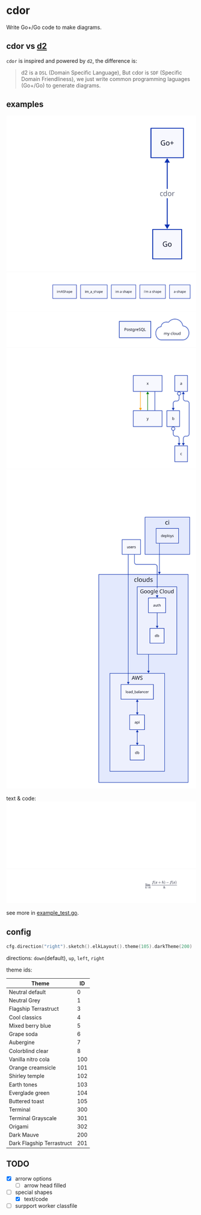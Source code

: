 # cdor

Write Go+/Go code to make diagrams.

## cdor vs [d2](https://d2lang.com)

`cdor` is inspired and powered by `d2`, the difference is:

> d2 is a `DSL` (Domain Specific Language), But cdor is `SDF` (Specific Domain Friendliness), we just write common programming laguages (Go+/Go) to generate diagrams.

## examples

![hello](examples/hello.svg)
![id](examples/example-id.svg)
![shape](examples/shape.svg)
![connections](examples/connections.svg)
![containers](examples/containers.svg)

text & code:
![markdown](examples/md.svg)
![latext](examples/latex.svg)

see more in [example_test.go](example_test.go).

## config

```c
cfg.direction("right").sketch().elkLayout().theme(105).darkTheme(200)
```

directions: `down`(default), `up`, `left`, `right`

theme ids:

| Theme | ID |
|---|---|
| Neutral default |  0 |
| Neutral Grey |  1 |
| Flagship Terrastruct |  3 |
| Cool classics |  4 |
| Mixed berry blue |  5 |
| Grape soda |  6 |
| Aubergine |  7 |
| Colorblind clear |  8 |
| Vanilla nitro cola |  100 |
| Orange creamsicle |  101 |
| Shirley temple |  102 |
| Earth tones |  103 |
| Everglade green |  104 |
| Buttered toast |  105 |
| Terminal |  300 |
| Terminal Grayscale |  301 |
| Origami |  302 |
| Dark Mauve |  200 |
| Dark Flagship Terrastruct |  201 |

## TODO

- [x] arrorw options
    - [ ] arrow head filled
- [ ] special shapes
    - [x] text/code
- [ ] surpport worker classfile
